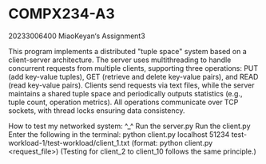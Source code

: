 # COMPX234-A3
20233006400 MiaoKeyan‘s Assignment3

This program implements a distributed "tuple space" system based on a client-server architecture. 
The server uses multithreading to handle concurrent requests from multiple clients, supporting three operations: PUT (add key-value tuples), GET (retrieve and delete key-value pairs), and READ (read key-value pairs). 
Clients send requests via text files, while the server maintains a shared tuple space and periodically outputs statistics (e.g., tuple count, operation metrics). 
All operations communicate over TCP sockets, with thread locks ensuring data consistency.

How to test my networked system:  ^_^
  Run the server.py
  Run the client.py
  Enter the following in the terminal: 
    python client.py localhost 51234 test-workload-1/test-workload/client_1.txt
    (format: python client.py <host> <port> <request_file>)
    (Testing for client_2 to client_10 follows the same principle.)